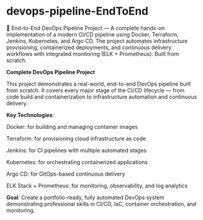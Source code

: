 # devops-pipeline-EndToEnd
🚀 End-to-End DevOps Pipeline Project — A complete hands-on implementation of a modern CI/CD pipeline using Docker, Terraform, Jenkins, Kubernetes, and Argo CD. The project automates infrastructure provisioning, containerized deployments, and continuous delivery workflows with integrated monitoring (ELK + Prometheus). Built from scratch.


**Complete DevOps Pipeline Project**

This project demonstrates a real-world, end-to-end DevOps pipeline built from scratch.
It covers every major stage of the CI/CD lifecycle — from code build and containerization to infrastructure automation and continuous delivery.

**Key Technologies**:

Docker: for building and managing container images

Terraform: for provisioning cloud infrastructure as code

Jenkins: for CI pipelines with multiple automated stages

Kubernetes: for orchestrating containerized applications

Argo CD: for GitOps-based continuous delivery

ELK Stack + Prometheus: for monitoring, observability, and log analytics


**Goal**: Create a portfolio-ready, fully automated DevOps system demonstrating professional skills in CI/CD, IaC, container orchestration, and monitoring.
